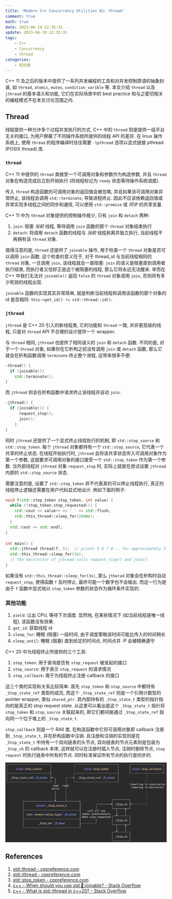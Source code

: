 ```yaml
---
title: 'Modern C++ Concurrency Utilities 01: thread'
comment: true
math: true
date: 2023-06-19 22:35:31
update: 2023-06-19 22:35:31
tags:
    - C++
    - Concurrency
    - thread
categories:
    - 知识类
---
```


C++ 11 及之后的版本中提供了一系列并发编程的工具和对并发控制原语的抽象封装, 如 `thread`, `atomic`, `mutex`, `condition_varible` 等. 本文介绍 `thread` 以及 `jthread` 的基本语义和功能, 它们在实际场景中的 best practice 和与之密切相关的编程模式不在本文讨论范围之内.

<!--more-->

## Thread

线程提供一种允许多个过程并发执行的方式, C++ 中的 `thread` 则是提供一组平台无关的接口, 为用户屏蔽了不同操作系统所提供的线程 API 的差异. 在 linux 操作系统上, 使用 `thread` 的程序编译时往往需要 `-lpthread` 选项以显式链接 pthread (POSIX thread) 库.

### `thread`

C++ 11 中提供的 `thread` 类接受一个可调用对象和参数作为构造参数, 并且 `thread` 对象在构造完成后立刻开始执行 (将线程标记为 `ready` 状态等待操作系统调度). 

传入 `thread` 构造函数的可调用对象的返回值会被忽略, 并且如果该可调用对象异常终止, 该线程会调用 `std::terminate`, 导致进程终止. 因此不应该依赖返回值或异常实现多线程之间的同步和通信, 可以使用 `std::promise` 或 _同步_ 的共享变量.

C++ 11 中为 `thread` 对象提供的控制操作极少, 只有 `join` 和 `detach` 两种:
1. `join`: 阻塞 _当前_ 线程, 等待调用 `join` 函数的那个 `thread` 对象结束执行
2. `detach`: 将调用 `detach` 函数的线程与 _当前_ 线程剥离并独立执行, 当前线程不再拥有该 `thread` 对象.

值得注意的是, `thread` 还提供了 `joinable` 操作, 用于检查一个 `thread` 对象是否可以调用 `join` 函数. 这个检查的意义在于, 对于 thread_id 与当前线程相同的 `thread` 对象, 一旦调用 `join`, 该线程就会一直阻塞: `join` 的语义是阻塞直到调用者执行结束, 而执行者又恰好正是这个被阻塞的线程, 那么它将永远无法醒来. 幸而在 C++ 中我们无法对 `joinable()` 返回 `false` 的 `thread` 对象调用 `join`, 否则将有多少死锁的线程出现.

`joinable` 函数的实现其实非常简单, 就是判断当前线程和调用该函数的那个对象的 id 是否相同: `this->get_id() != std::thread::id()`.

### `jthread`

`jthread` 是 C++ 20 引入的新线程类, 它的功能和 `thread` 一致, 并非更高级的线程, 只是对 `thread` API 不合理的设计提供一个 wrapper.

与 `thread` 相同, `jthread` 也提供了相同语义的 `join` 和 `detach` 函数. 不同的是, 对于一个 `thread` 对象, 如果你在它析构之前没有调用 `join` 或 `detach` 函数, 那么它就会在析构函数调用 `terminate` 终止整个进程, 这带来很多不便:

```cpp
~thread() {
  if (joinable())
    std::terminate();
}
```

而 `jthread` 则会在析构函数中请求终止该线程并自动 `join`:

```cpp
~jthread() {
  if (joinable()) {
      request_stop();
      join();
    }
}
```

同时 `jthread` 还提供了一个显式终止线程执行的机制, 即 `std::stop_source` 和 `std::stop_token`. 每个 `jthread` 对象都持有一个 `std::stop_source`, 它代表一个共享的终止状态. 在线程开始执行时, `jthread` 会将该共享状态传入可调用对象作为第一个参数, 这就要求可调用对象的接口接受一个 `std::stop_token` 作为第一个参数. 当外部线程对 `jthread` 对象 `request_stop` 时, 实际上就是在尝试设置 `jthread` 内部的 `std::stop_source` 状态.

需要注意的是, 设置了 `std::stop_token` 并不代表真的可以停止线程执行, 真正的线程停止逻辑还需要在用户代码显式地设计. 例如下面的例子:

```cpp
void f(std::stop_token stop_token, int value) {
  while (!stop_token.stop_requested()) {
    std::cout << value++ << ' ' << std::flush;
    std::this_thread::sleep_for(200ms);
  }
  std::cout << std::endl;
}

int main() {
  std::jthread thread(f, 5);  // prints 5 6 7 8... for approximately 3 seconds
  std::this_thread::sleep_for(3s);
  // The destructor of jthread calls request_stop() and join().
}
```

如果没有 `std::this_thread::sleep_for(3s)`, 那么 `jtherad` 对象会在析构时自动 `request_stop`, 使得函数 `f` 及时停止, 最终可能一个数字也不会输出. 而这一行为是由于 `f` 函数中显式地以 `stop_token` 参数的状态作为循环条件实现的.

### 其他功能

1. `yield`: 让出 CPU, 等待下次调度. 显然地, 在某些情况下 (如当前线程是唯一线程), 该函数没有效果.
2. `get_id`: 获取线程 id
3. `sleep_for`: 睡眠 (阻塞) 一段时间, 由于调度策略该时间可能比传入的时间稍长
4. `sleep_until`: 睡眠 (阻塞) 直到给定的时间点, 时间点并 _不_ 会被精确遵守

C++ 20 中为线程终止所提供的三个工具:
1. `stop_token`: 用于查询是否有 `stop_request` 被发起的接口
2. `stop_source`: 用于表示 `stop_request` 的请求情况
3. `stop_callback`: 用于为线程终止注册 callback 的接口

这三个类的实现和关系比较简单. 首先 `stop_token` 和 `stop_source` 中都持有 `_Stop_state_ref` 类型的成员, 而这个 `_Stop_state_ref` 则是一个引用计数型的 pointer wrapper, 类似 `shared_ptr`. 其内部持有的 `_Stop_state_t` 类型的指针指向的是真正的 stop request state. 从这里可以看出是这个 `_Stop_state_t` 指针将 `stop_token` 和 `stop_source` 关联起来的, 即它们都间接通过 `_Stop_state_ref` 指向同一个位于堆上的 `_Stop_state_t`.

`stop_callback` 则是一个 RAII 类, 在构造函数中它将可调用对象即 callback 注册到 `_Stop_state_t`, 并在析构函数中注销. 且注册和注销的实现则是在 `_Stop_state_t` 中持有一个双向链表的头节点, 双向链表的节点元素则是包装为 `_Stop_cb` 的 callback 本体, 这样就可以在注册时插入节点, 注销时删除节点, `stop request` 时执行链表中所有的节点. 同时标准保证所有节点的执行是同步的.

![](Modern-C-Concurrency-Utilities-01-thread/stop_token.png)

## References

1. [std::thread - cppreference.com](https://en.cppreference.com/w/cpp/thread/thread)
2. [std::jthread - cppreference.com](https://en.cppreference.com/w/cpp/thread/jthread)
3. [std::stop_token - cppreference.com](https://en.cppreference.com/w/cpp/thread/stop_token)
4. [c++ - When should you use std::thread::joinable? - Stack Overflow](https://stackoverflow.com/questions/42924503/when-should-you-use-stdthreadjoinable)
5. [c++ - What is std::jthread in c++20? - Stack Overflow](https://stackoverflow.com/questions/62325679/what-is-stdjthread-in-c20)
